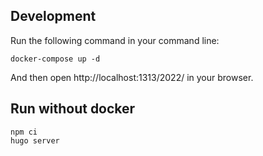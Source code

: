 ## Development

Run the following command in your command line:

```
docker-compose up -d
```

And then open http://localhost:1313/2022/ in your browser.

## Run without docker
```
npm ci
hugo server
```
